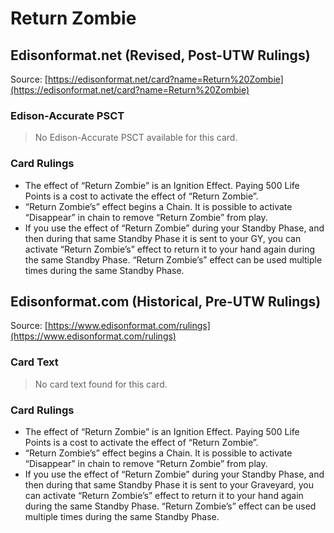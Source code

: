 # Return Zombie

## Edisonformat.net (Revised, Post-UTW Rulings)

Source: [https://edisonformat.net/card?name=Return%20Zombie](https://edisonformat.net/card?name=Return%20Zombie)

### Edison-Accurate PSCT

> No Edison-Accurate PSCT available for this card.

### Card Rulings

*   The effect of “Return Zombie” is an Ignition Effect. Paying 500 Life Points is a cost to activate the effect of “Return Zombie”.
*   “Return Zombie’s” effect begins a Chain. It is possible to activate “Disappear” in chain to remove “Return Zombie” from play.
*   If you use the effect of “Return Zombie” during your Standby Phase, and then during that same Standby Phase it is sent to your GY, you can activate “Return Zombie’s” effect to return it to your hand again during the same Standby Phase. “Return Zombie’s” effect can be used multiple times during the same Standby Phase.


## Edisonformat.com (Historical, Pre-UTW Rulings)

Source: [https://www.edisonformat.com/rulings](https://www.edisonformat.com/rulings)

### Card Text

> No card text found for this card.

### Card Rulings

*   The effect of “Return Zombie” is an Ignition Effect. Paying 500 Life Points is a cost to activate the effect of “Return Zombie”.
*   “Return Zombie’s” effect begins a Chain. It is possible to activate “Disappear” in chain to remove “Return Zombie” from play.
*   If you use the effect of “Return Zombie” during your Standby Phase, and then during that same Standby Phase it is sent to your Graveyard, you can activate “Return Zombie’s” effect to return it to your hand again during the same Standby Phase. “Return Zombie’s” effect can be used multiple times during the same Standby Phase.


